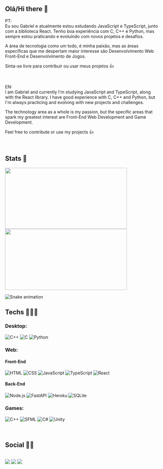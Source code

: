 ## Olá/Hi there 👋

PT:<br/>
Eu sou Gabriel e atualmente estou estudando JavaScript e TypeScript, junto com a biblioteca React. Tenho boa experiência com C, C++ e Python, mas sempre estou praticando e evoluindo com novos projetos e desafios.

A área de tecnologia como um todo, é minha paixão, mas as áreas específicas que me despertam maior interesse são Desenvolvimento Web Front-End e Desenvolvimento de Jogos.

Sinta-se livre para contribuir ou usar meus projetos 👍

<br/>

EN:<br/>
I am Gabriel and currently I'm studying JavaScript and TypeScript, along with the React library. I have good experience with C, C++ and Python, but I'm always practicing and evolving with new projects and challenges.

The technology area as a whole is my passion, but the specific areas that spark my greatest interest are Front-End Web Development and Game Development.

Feel free to contribute or use my projects 👍

<br/>

## Stats 🧐
<div>
  <img height="200em" width="400" src="https://github-readme-stats.vercel.app/api?username=jgss-gabriel-sousa&show_icons=true&theme=blue-green&include_all_commits=true&count_private=true"/>
  <img height="200em" width="400" src="https://github-readme-stats.vercel.app/api/top-langs/?username=jgss-gabriel-sousa&langs_count=10&layout=compact&theme=blue-green&include_all_commits=true&count_private=true"/>
</div>

![Snake animation](https://github.com/jgss-gabriel-sousa/jgss-gabriel-sousa/blob/output/github-contribution-grid-snake.svg)


## Techs 👨‍💻🚀

<div>
  <!-- 
  Ready Badges: https://dev.to/envoy_/150-badges-for-github-pnk
  Create Custom: https://shields.io/
  Icons: https://simpleicons.org/
  -->
  
  ### Desktop:
  <img align="center" alt="C++" src="https://img.shields.io/badge/C%2B%2B-00599C?style=flat&logo=c%2B%2B&logoColor=white">
  <img align="center" alt="C" src="https://img.shields.io/badge/C-00599C?style=flat&logo=c&logoColor=white">
  <img align="center" alt="Python" src="https://img.shields.io/badge/Python-3776AB?style=flat&logo=python&logoColor=white">
  
  <br/>
  
  
  ### Web:
  #### Front-End
  <img align="center" alt="HTML" src="https://img.shields.io/badge/HTML5-E34F26?style=flat&logo=html5&logoColor=white">
  <img align="center" alt="CSS" src="https://img.shields.io/badge/CSS-239120?&style=flat&logo=css3&logoColor=white">
  <img align="center" alt="JavaScript" src="https://img.shields.io/badge/JavaScript-323330?style=flat&logo=javascript&logoColor=F7DF1E">
  <img align="center" alt="TypeScript" src="https://img.shields.io/badge/TypeScript-007ACC?style=flat&logo=typescript&logoColor=white">
  <img align="center" alt="React" src="https://img.shields.io/badge/React-20232a?&style=flat&logo=react&logoColor=%2361DAFB">
  
  #### Back-End
  <img align="center" alt="Node.js" src="https://img.shields.io/badge/Node.js-43853D?style=flat&logo=node.js&logoColor=white">
  <img align="center" alt="FastAPI" src="https://img.shields.io/badge/FastAPI-009688?style=flat&logo=fastapi&logoColor=white">
  <img align="center" alt="Heroku" src="https://img.shields.io/badge/Heroku-430098?style=flat&logo=heroku&logoColor=white">
  <img align="center" alt="SQLite" src="https://img.shields.io/badge/SQLite-07405E?style=flat&logo=sqlite&logoColor=white">
  
  <br/>
  
  
  ### Games:
  <img align="center" alt="C++" src="https://img.shields.io/badge/C%2B%2B-00599C?style=flat&logo=c%2B%2B&logoColor=white">
  <img align="center" alt="SFML" src="https://img.shields.io/badge/SFML-93d441?style=flat&logo=SFML&logoColor=white">
  <img align="center" alt="C#" src="https://img.shields.io/badge/C%23-239120?style=flat&logo=c-sharp&logoColor=white">
  <img align="center" alt="Unity" src="https://img.shields.io/badge/Unity-100000?style=flat&logo=unity&logoColor=white">
</div>
<br/><br/>

## Social 🤜🤛
<div style="display: inline_block"><br>
  <a href="mailto:jgss.gabriel.sousa@gmail.com" target="_blank"><img src="https://img.shields.io/badge/Gmail-D14836?style=for-the-badge&logo=gmail&logoColor=white"></a>
  <a href="https://www.instagram.com/gbr.sousa/" target="_blank"><img src="https://img.shields.io/badge/Instagram-E4405F?style=for-the-badge&logo=instagram&logoColor=white"></a>
  <a href="https://www.linkedin.com/in/jgss-gabriel-sousa/" target="_blank"><img src="https://img.shields.io/badge/LinkedIn-0077B5?style=for-the-badge&logo=linkedin&logoColor=white"></a>
</div>
<br/><br/>

